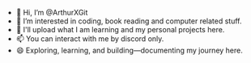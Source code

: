 - 👋 Hi, I’m @ArthurXGit
- 👀 I’m interested in coding, book reading and computer related stuff.
- 🌱 I'll upload what I am learning and my personal projects here.
- 📫 You can interact with me by discord only.
- 😄 Exploring, learning, and building—documenting my journey here.
<!---
ArthurXGit/ArthurXGit is a ✨ special ✨ repository because its `README.md` (this file) appears on your GitHub profile.
You can click the Preview link to take a look at your changes.
--->
